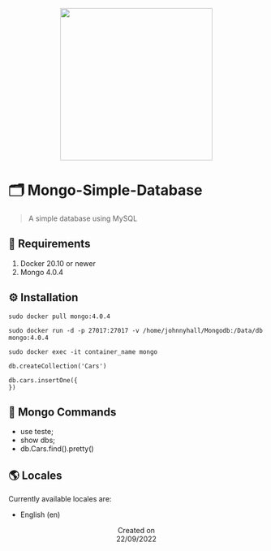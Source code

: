 <p align="center">
  <img src="https://i.imgur.com/X6bur7W.png" height='300'/>
</p>

# 🗂️ Mongo-Simple-Database 
> A simple database using MySQL

## 📜 Requirements
1. Docker 20.10 or newer
2. Mongo 4.0.4

## ⚙️ Installation
```
sudo docker pull mongo:4.0.4

sudo docker run -d -p 27017:27017 -v /home/johnnyhall/Mongodb:/Data/db mongo:4.0.4

sudo docker exec -it container_name mongo

db.createCollection('Cars')

db.cars.insertOne({
})

```
## 📝 Mongo Commands
- use teste;
- show dbs;
- db.Cars.find().pretty()
  
## 🌎 Locales
Currently available locales are:
- English (en)

<p align="center">
  Created on <br>
  22/09/2022
</p>
